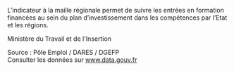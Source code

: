 <p>
L’indicateur à la maille régionale permet de suivre les entrées en formation financées au sein du plan d’investissement dans les compétences par l’Etat et les régions.
</p>
Ministère du Travail et de l'Insertion
<p class="font-italic body-2">Source : Pôle Emploi / DARES / DGEFP <br> Consulter les données sur <a target="_blank" href="https://www.data.gouv.fr/fr/datasets/barometre-des-resultats-de-laction-publique/">www.data.gouv.fr</a></p>